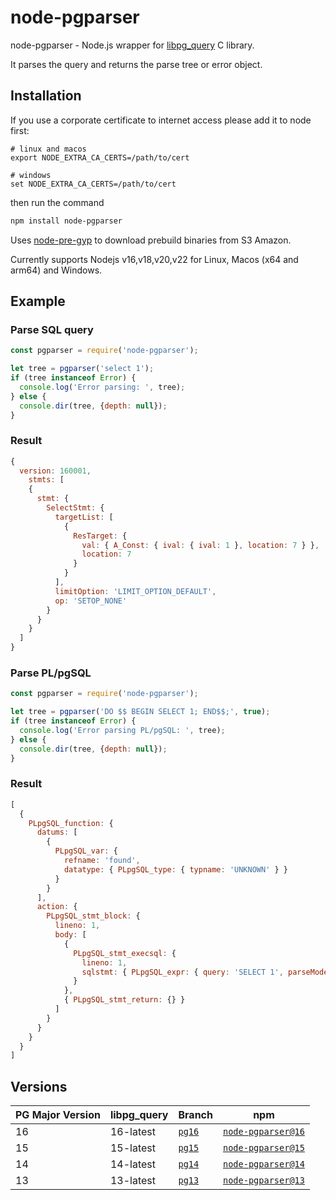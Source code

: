 # node-pgparser
node-pgparser - Node.js wrapper for [libpg_query](https://github.com/lfittl/libpg_query) C library.

It parses the query and returns the parse tree or error object.

## Installation

If you use a corporate certificate to internet access please add it to node first:

```shell
# linux and macos
export NODE_EXTRA_CA_CERTS=/path/to/cert

# windows
set NODE_EXTRA_CA_CERTS=/path/to/cert
```

then run the command

```sh
npm install node-pgparser
```

Uses [node-pre-gyp](https://www.npmjs.com/package/@mapbox/node-pre-gyp) to download prebuild binaries from S3 Amazon.

Currently supports Nodejs v16,v18,v20,v22 for Linux, Macos (x64 and arm64) and Windows. 

## Example

### Parse SQL query
```js
const pgparser = require('node-pgparser');

let tree = pgparser('select 1');
if (tree instanceof Error) {
  console.log('Error parsing: ', tree);
} else {
  console.dir(tree, {depth: null});
}
```

### Result
```js
{
  version: 160001,
    stmts: [
    {
      stmt: {
        SelectStmt: {
          targetList: [
            {
              ResTarget: {
                val: { A_Const: { ival: { ival: 1 }, location: 7 } },
                location: 7
              }
            }
          ],
          limitOption: 'LIMIT_OPTION_DEFAULT',
          op: 'SETOP_NONE'
        }
      }
    }
  ]
}
```

### Parse PL/pgSQL
```js
const pgparser = require('node-pgparser');

let tree = pgparser('DO $$ BEGIN SELECT 1; END$$;', true);
if (tree instanceof Error) {
  console.log('Error parsing PL/pgSQL: ', tree);
} else {
  console.dir(tree, {depth: null});
}
```

### Result
```js
[
  {
    PLpgSQL_function: {
      datums: [
        {
          PLpgSQL_var: {
            refname: 'found',
            datatype: { PLpgSQL_type: { typname: 'UNKNOWN' } }
          }
        }
      ],
      action: {
        PLpgSQL_stmt_block: {
          lineno: 1,
          body: [
            {
              PLpgSQL_stmt_execsql: {
                lineno: 1,
                sqlstmt: { PLpgSQL_expr: { query: 'SELECT 1', parseMode: 0 } }
              }
            },
            { PLpgSQL_stmt_return: {} }
          ]
        }
      }
    }
  }
]
```


## Versions

| PG Major Version | libpg_query | Branch                                                       | npm
|--------------------------|-------------|--------------------------------------------------------------|---------|
| 16                       | 16-latest   | [`pg16`](https://github.com/MGorkov/node-pgparser/tree/pg16) | [`node-pgparser@16`](https://www.npmjs.com/package/node-pgparser/v/16.0.2)
| 15                       | 15-latest   | [`pg15`](https://github.com/MGorkov/node-pgparser/tree/pg15) | [`node-pgparser@15`](https://www.npmjs.com/package/node-pgparser/v/15.0.1)
| 14                       | 14-latest   | [`pg14`](https://github.com/MGorkov/node-pgparser/tree/pg14) | [`node-pgparser@14`](https://www.npmjs.com/package/node-pgparser/v/14.0.1)
| 13                       | 13-latest   | [`pg13`](https://github.com/MGorkov/node-pgparser/tree/pg13) | [`node-pgparser@13`](https://www.npmjs.com/package/node-pgparser/v/13.0.1)


